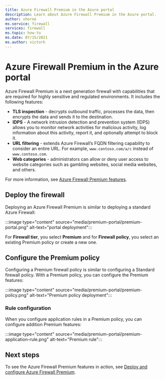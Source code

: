 ```yaml
---
title: Azure Firewall Premium in the Azure portal
description: Learn about Azure Firewall Premium in the Azure portal.
author: vhorne
ms.service: firewall
services: firewall
ms.topic: how-to
ms.date: 07/15/2021
ms.author: victorh
---
```


# Azure Firewall Premium in the Azure portal


 Azure Firewall Premium is a next generation firewall with capabilities that are required for highly sensitive and regulated environments. It includes the following features:

- **TLS inspection** - decrypts outbound traffic, processes the data, then encrypts the data and sends it to the destination.
- **IDPS** - A network intrusion detection and prevention system (IDPS) allows you to monitor network activities for malicious activity, log information about this activity, report it, and optionally attempt to block it.
- **URL filtering** - extends Azure Firewall’s FQDN filtering capability to consider an entire URL. For example, `www.contoso.com/a/c` instead of `www.contoso.com`.
- **Web categories** - administrators can allow or deny user access to website categories such as gambling websites, social media websites, and others.

For more information, see [Azure Firewall Premium features](premium-features.md).

## Deploy the firewall

Deploying an Azure Firewall Premium is similar to deploying a standard Azure Firewall:

:::image type="content" source="media/premium-portal/premium-portal.png" alt-text="portal deployment":::

For **Firewall tier**, you select **Premium** and for **Firewall policy**, you select an existing Premium policy or create a new one.

## Configure the Premium policy

Configuring a Premium firewall policy is similar to configuring a Standard firewall policy. With a Premium policy, you can configure the Premium features:

:::image type="content" source="media/premium-portal/premium-policy.png" alt-text="Premium policy deployment":::

### Rule configuration

When you configure application rules in a Premium policy, you can configure addition Premium features:

:::image type="content" source="media/premium-portal/premium-application-rule.png" alt-text="Premium rule":::

## Next steps

To see the Azure Firewall Premium features in action, see [Deploy and configure Azure Firewall Premium](premium-deploy.md).
